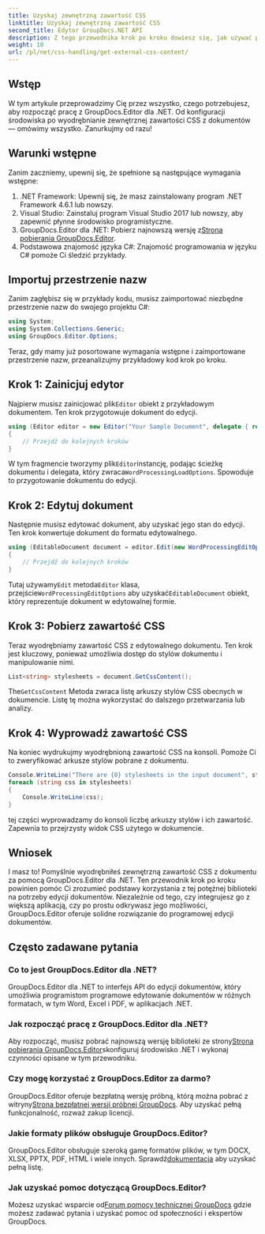 ```yaml
---
title: Uzyskaj zewnętrzną zawartość CSS
linktitle: Uzyskaj zewnętrzną zawartość CSS
second_title: Edytor GroupDocs.NET API
description: Z tego przewodnika krok po kroku dowiesz się, jak używać programu GroupDocs.Editor dla platformy .NET do wyodrębniania zewnętrznej zawartości CSS z dokumentów. Idealny dla programistów integrujących dokument.
weight: 10
url: /pl/net/css-handling/get-external-css-content/
---
```

## Wstęp
W tym artykule przeprowadzimy Cię przez wszystko, czego potrzebujesz, aby rozpocząć pracę z GroupDocs.Editor dla .NET. Od konfiguracji środowiska po wyodrębnianie zewnętrznej zawartości CSS z dokumentów — omówimy wszystko. Zanurkujmy od razu!
## Warunki wstępne
Zanim zaczniemy, upewnij się, że spełnione są następujące wymagania wstępne:
1. .NET Framework: Upewnij się, że masz zainstalowany program .NET Framework 4.6.1 lub nowszy.
2. Visual Studio: Zainstaluj program Visual Studio 2017 lub nowszy, aby zapewnić płynne środowisko programistyczne.
3.  GroupDocs.Editor dla .NET: Pobierz najnowszą wersję z[Strona pobierania GroupDocs.Editor](https://releases.groupdocs.com/editor/net/).
4. Podstawowa znajomość języka C#: Znajomość programowania w języku C# pomoże Ci śledzić przykłady.
## Importuj przestrzenie nazw
Zanim zagłębisz się w przykłady kodu, musisz zaimportować niezbędne przestrzenie nazw do swojego projektu C#:
```csharp
using System;
using System.Collections.Generic;
using GroupDocs.Editor.Options;
```
Teraz, gdy mamy już posortowane wymagania wstępne i zaimportowane przestrzenie nazw, przeanalizujmy przykładowy kod krok po kroku.
## Krok 1: Zainicjuj edytor
 Najpierw musisz zainicjować plik`Editor` obiekt z przykładowym dokumentem. Ten krok przygotowuje dokument do edycji.
```csharp
using (Editor editor = new Editor("Your Sample Document", delegate { return new WordProcessingLoadOptions(); }))
{
    // Przejdź do kolejnych kroków
}
```
 W tym fragmencie tworzymy plik`Editor`instancję, podając ścieżkę dokumentu i delegata, który zwraca`WordProcessingLoadOptions`. Spowoduje to przygotowanie dokumentu do edycji.
## Krok 2: Edytuj dokument
Następnie musisz edytować dokument, aby uzyskać jego stan do edycji. Ten krok konwertuje dokument do formatu edytowalnego.
```csharp
using (EditableDocument document = editor.Edit(new WordProcessingEditOptions()))
{
    // Przejdź do kolejnych kroków
}
```
 Tutaj używamy`Edit` metoda`Editor` klasa, przejście`WordProcessingEditOptions` aby uzyskać`EditableDocument` obiekt, który reprezentuje dokument w edytowalnej formie.
## Krok 3: Pobierz zawartość CSS
Teraz wyodrębniamy zawartość CSS z edytowalnego dokumentu. Ten krok jest kluczowy, ponieważ umożliwia dostęp do stylów dokumentu i manipulowanie nimi.
```csharp
List<string> stylesheets = document.GetCssContent();
```
 The`GetCssContent` Metoda zwraca listę arkuszy stylów CSS obecnych w dokumencie. Listę tę można wykorzystać do dalszego przetwarzania lub analizy.
## Krok 4: Wyprowadź zawartość CSS
Na koniec wydrukujmy wyodrębnioną zawartość CSS na konsoli. Pomoże Ci to zweryfikować arkusze stylów pobrane z dokumentu.
```csharp
Console.WriteLine("There are {0} stylesheets in the input document", stylesheets.Count);
foreach (string css in stylesheets)
{
    Console.WriteLine(css);
}
```
tej części wyprowadzamy do konsoli liczbę arkuszy stylów i ich zawartość. Zapewnia to przejrzysty widok CSS użytego w dokumencie.
## Wniosek
I masz to! Pomyślnie wyodrębniłeś zewnętrzną zawartość CSS z dokumentu za pomocą GroupDocs.Editor dla .NET. Ten przewodnik krok po kroku powinien pomóc Ci zrozumieć podstawy korzystania z tej potężnej biblioteki na potrzeby edycji dokumentów. Niezależnie od tego, czy integrujesz go z większą aplikacją, czy po prostu odkrywasz jego możliwości, GroupDocs.Editor oferuje solidne rozwiązanie do programowej edycji dokumentów.
## Często zadawane pytania
### Co to jest GroupDocs.Editor dla .NET?
GroupDocs.Editor dla .NET to interfejs API do edycji dokumentów, który umożliwia programistom programowe edytowanie dokumentów w różnych formatach, w tym Word, Excel i PDF, w aplikacjach .NET.
### Jak rozpocząć pracę z GroupDocs.Editor dla .NET?
 Aby rozpocząć, musisz pobrać najnowszą wersję biblioteki ze strony[Strona pobierania GroupDocs.Editor](https://releases.groupdocs.com/editor/net/)skonfiguruj środowisko .NET i wykonaj czynności opisane w tym przewodniku.
### Czy mogę korzystać z GroupDocs.Editor za darmo?
 GroupDocs.Editor oferuje bezpłatną wersję próbną, którą można pobrać z witryny[Strona bezpłatnej wersji próbnej GroupDocs](https://releases.groupdocs.com/). Aby uzyskać pełną funkcjonalność, rozważ zakup licencji.
### Jakie formaty plików obsługuje GroupDocs.Editor?
 GroupDocs.Editor obsługuje szeroką gamę formatów plików, w tym DOCX, XLSX, PPTX, PDF, HTML i wiele innych. Sprawdź[dokumentacja](https://tutorials.groupdocs.com/editor/net/) aby uzyskać pełną listę.
### Jak uzyskać pomoc dotyczącą GroupDocs.Editor?
 Możesz uzyskać wsparcie od[Forum pomocy technicznej GroupDocs](https://forum.groupdocs.com/c/editor/20) gdzie możesz zadawać pytania i uzyskać pomoc od społeczności i ekspertów GroupDocs.